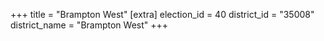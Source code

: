 +++
title = "Brampton West"
[extra]
election_id = 40
district_id = "35008"
district_name = "Brampton West"
+++
